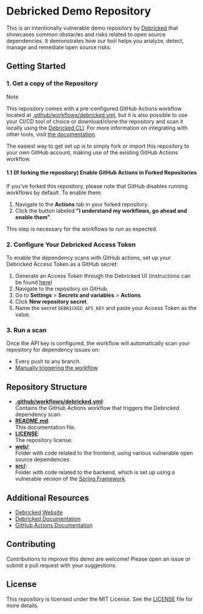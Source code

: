 # Debricked Demo Repository

This is an intentionally vulnerable demo repository by [Debricked](https://debricked.com) that showcases common obstacles and risks related to open source dependencies. It demonstrates how our tool helps you analyze, detect, manage and remediate open source risks.

## Getting Started

### 1. Get a copy of the Repository

> [!NOTE]
>This repository comes with a pre-configured GitHub Actions workflow located at [.github/workflows/debricked.yml](.github/workflows/debricked.yml), but it is also possible to use your CI/CD tool of choice or download/clone the repository and scan it locally using the [Debricked CLI](https://github.com/debricked/cli/tree/main). For more information on integrating with other tools, visit [the documentation](https://docs.debricked.com/tools-and-integrations/integrations). 

The easiest way to get set up is to simply fork or import this repository to your own GitHub account, making use of the existing GitHub Actions workflow.

#### 1.1 (If forking the repository) Enable GitHub Actions in Forked Repositories

If you've forked this repository, please note that GitHub disables running workflows by default. To enable them:

1. Navigate to the **Actions** tab in your forked repository.
2. Click the button labeled **"I understand my workflows, go ahead and enable them"**.

This step is necessary for the workflows to run as expected.

### 2. Configure Your Debricked Access Token

To enable the dependency scans with GitHub actions, set up your Debricked Access Token as a GitHub secret:

1. Generate an Access Token through the Debricked UI (instructions can be found [here](https://docs.debricked.com/product/administration/generate-access-token))
2. Navigate to the repository on GitHub.
3. Go to **Settings** > **Secrets and variables** > **Actions**.
4. Click **New repository secret**.
5. Name the secret `DEBRICKED_API_KEY` and paste your Access Token as the value.

### 3. Run a scan

Once the API key is configured, the workflow will automatically scan your repository for dependency issues on:
* Every push to any branch.
* [Manually triggering the workflow](https://docs.github.com/en/actions/managing-workflow-runs-and-deployments/managing-workflow-runs/manually-running-a-workflow#running-a-workflow)

## Repository Structure

- **[.github/workflows/debricked.yml](.github/workflows/debricked.yml)**:  
  Contains the GitHub Actions workflow that triggers the Debricked dependency scan.
- **[README.md](README.md)**:  
  This documentation file.
- **[LICENSE](LICENSE)**:  
  The repository license.
- **[web/](web/)**:  
  Folder with code related to the frontend, using various vulnerable open source dependencies
- **[src/](src/)**:  
  Folder with code related to the backend, which is set up using a vulnerable version of the [Spring Framework](https://spring.io/projects/spring-framework).

## Additional Resources

- [Debricked Website](https://debricked.com)
- [Debricked Documentation](https://docs.debricked.com)
- [GitHub Actions Documentation](https://docs.github.com/en/actions)

## Contributing

Contributions to improve this demo are welcome! Please open an issue or submit a pull request with your suggestions.

## License

This repository is licensed under the MIT License. See the [LICENSE](LICENSE) file for more details.